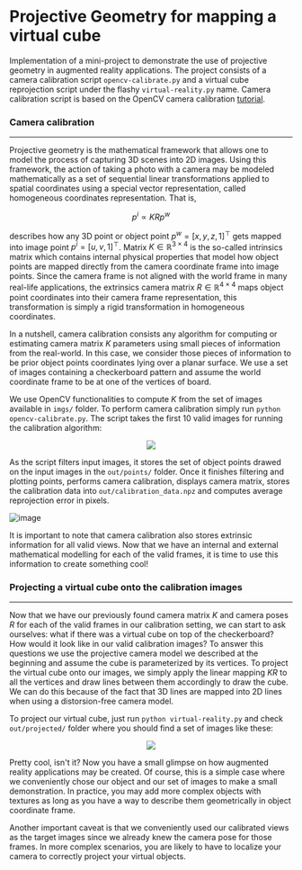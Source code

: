 # Projective Geometry for mapping a virtual cube
Implementation of a mini-project to demonstrate the use of projective geometry in augmented reality applications. The project consists of a camera calibration script `opencv-calibrate.py` and a virtual cube reprojection script under the flashy `virtual-reality.py` name. Camera calibration script is based on the OpenCV camera calibration [tutorial](https://docs.opencv.org/4.x/dc/dbb/tutorial_py_calibration.html).

### Camera calibration
---
Projective geometry is the mathematical framework that allows one to model the process of capturing 3D scenes into 2D images. Using this framework, the action of taking a photo with a camera may be modeled mathematically as a set of sequential linear transformations applied to spatial coordinates using a special vector representation, called homogeneous coordinates representation. That is,

$$
  p^{i} \propto K R p^{w}
$$

describes how any 3D point or object point $p^{w} =[x, y, z, 1]^\top$ gets mapped into image point $p^{i}=[u,v,1]^\top$. Matrix $K\in \mathbb{R}^{3\times4}$ is the so-called intrinsics matrix which contains internal physical properties that model how object points are mapped directly from the camera coordinate frame into image points. Since the camera frame is not aligned with the world frame in many real-life applications, the extrinsics camera matrix $R\in\mathbb{R}^{4\times4}$ maps object point coordinates into their camera frame representation, this transformation is simply a rigid transformation in homogeneous coordinates.

In a nutshell, camera calibration consists any algorithm for computing or estimating camera matrix $K$ parameters using small pieces of information from the real-world. In this case, we consider those pieces of information to be prior object points coordinates lying over a planar surface. We use a set of images containing a checkerboard pattern and assume the world coordinate frame to be at one of the vertices of board.

We use OpenCV functionalities to compute $K$ from the set of images available in `imgs/` folder. To perform camera calibration simply run `python opencv-calibrate.py`. The script takes the first 10 valid images for running the calibration algorithm:

<p align="center">
<img src="https://user-images.githubusercontent.com/95151624/226233127-4dad33a6-d060-44f4-92e2-0f115a178cb1.gif"/>
</p>

As the script filters input images, it stores the set of object points drawed on the input images in the `out/points/` folder. Once it finishes filtering and plotting points, performs camera calibration, displays camera matrix, stores the calibration data into `out/calibration_data.npz` and computes average reprojection error in pixels.

![image](https://user-images.githubusercontent.com/95151624/226421438-273ee959-ee4a-4ca5-b250-245cc1210cab.png)

It is important to note that camera calibration also stores extrinsic information for all valid views. Now that we have an internal and external mathematical modelling for each of the valid frames, it is time to use this information to create something cool!

### Projecting a virtual cube onto the calibration images
---

Now that we have our previously found camera matrix $K$ and camera poses $R$ for each of the valid frames in our calibration setting, we can start to ask ourselves: what if there was a virtual cube on top of the checkerboard? How would it look like in our valid calibration images? To answer this questions we use the projective camera model we described at the beginning and assume the cube is parameterized by its vertices. To project the virtual cube onto our images, we simply apply the linear mapping $KR$ to all the vertices and draw lines between them accordingly to draw the cube. We can do this because of the fact that 3D lines are mapped into 2D lines when using a distorsion-free camera model.

To project our virtual cube, just run `python virtual-reality.py` and check `out/projected/` folder where you should find a set of images like these:

<p align="center">
<img src="https://user-images.githubusercontent.com/95151624/226233373-ece48423-2b41-4dcb-ada0-1ba2cb87fa29.gif"/>
</p>

Pretty cool, isn't it? Now you have a small glimpse on how augmented reality applications may be created. Of course, this is a simple case where we conveniently chose our object and our set of images to make a small demonstration. In practice, you may add more complex objects with textures as long as you have a way to describe them geometrically in object coordinate frame.

Another important caveat is that we conveniently used our calibrated views as the target images since we already knew the camera pose for those frames. In more complex scenarios, you are likely to have to localize your camera to correctly project your virtual objects.
